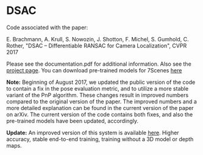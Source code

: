 # DSAC
Code associated with the paper:

E. Brachmann, A. Krull, S. Nowozin, J. Shotton, F. Michel, S. Gumhold, C. Rother, 
"DSAC – Differentiable RANSAC for Camera Localization", 
CVPR 2017

Please see the documentation.pdf for additional information. Also see the [project page](https://hci.iwr.uni-heidelberg.de/vislearn/research/scene-understanding/pose-estimation/#DSAC). You can download pre-trained models for 7Scenes [here](https://cloudstore.zih.tu-dresden.de/index.php/s/zvPvVD1b0M7EoVd/download)

**Note:** Beginning of August 2017, we updated the public version of the code to contain a fix in the pose evaluation metric, and to utilize a more stable variant of the PnP algorithm. These changes result in improved numbers compared to the original version of the paper. The improved numbers and a more detailed explanation can be found in the current version of the paper on arXiv. The current version of the code contains both fixes, and also the pre-trained models have been updated, accordingly.

**Update:** An improved version of this system is available [here](https://github.com/vislearn/LessMore). Higher accuracy, stable end-to-end training, training without a 3D model or depth maps. 
